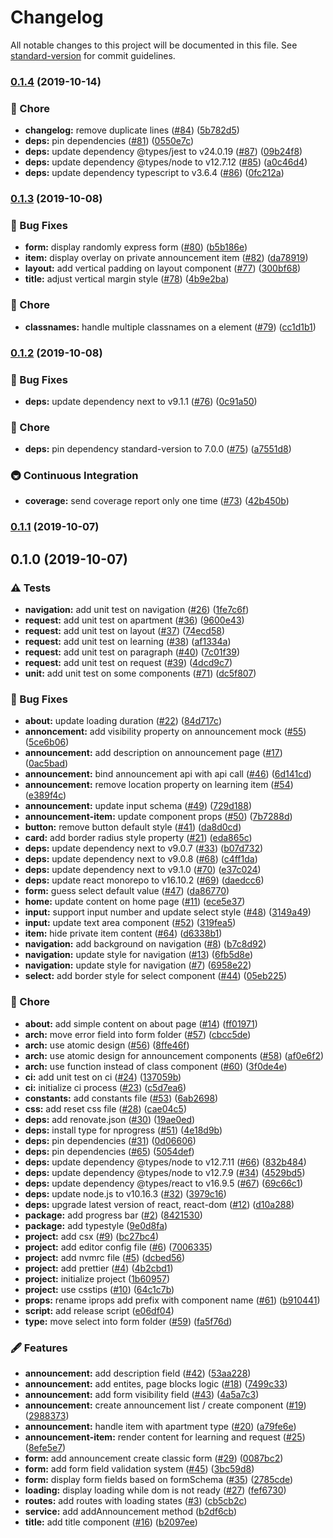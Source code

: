 # Changelog

All notable changes to this project will be documented in this file. See [standard-version](https://github.com/conventional-changelog/standard-version) for commit guidelines.

### [0.1.4](https://github.com/arnaud-zg/finder/compare/v0.1.3...v0.1.4) (2019-10-14)


### 🔧 Chore

* **changelog:** remove duplicate lines ([#84](https://github.com/arnaud-zg/finder/issues/84)) ([5b782d5](https://github.com/arnaud-zg/finder/commit/5b782d5))
* **deps:** pin dependencies ([#81](https://github.com/arnaud-zg/finder/issues/81)) ([0550e7c](https://github.com/arnaud-zg/finder/commit/0550e7c))
* **deps:** update dependency @types/jest to v24.0.19 ([#87](https://github.com/arnaud-zg/finder/issues/87)) ([09b24f8](https://github.com/arnaud-zg/finder/commit/09b24f8))
* **deps:** update dependency @types/node to v12.7.12 ([#85](https://github.com/arnaud-zg/finder/issues/85)) ([a0c46d4](https://github.com/arnaud-zg/finder/commit/a0c46d4))
* **deps:** update dependency typescript to v3.6.4 ([#86](https://github.com/arnaud-zg/finder/issues/86)) ([0fc212a](https://github.com/arnaud-zg/finder/commit/0fc212a))

### [0.1.3](https://github.com/arnaud-zg/finder/compare/v0.1.1...v0.1.3) (2019-10-08)


### 🐛 Bug Fixes

* **form:** display randomly express form ([#80](https://github.com/arnaud-zg/finder/issues/80)) ([b5b186e](https://github.com/arnaud-zg/finder/commit/b5b186e))
* **item:** display overlay on private announcement item ([#82](https://github.com/arnaud-zg/finder/issues/82)) ([da78919](https://github.com/arnaud-zg/finder/commit/da78919))
* **layout:** add vertical padding on layout component ([#77](https://github.com/arnaud-zg/finder/issues/77)) ([300bf68](https://github.com/arnaud-zg/finder/commit/300bf68))
* **title:** adjust vertical margin style ([#78](https://github.com/arnaud-zg/finder/issues/78)) ([4b9e2ba](https://github.com/arnaud-zg/finder/commit/4b9e2ba))


### 🔧 Chore

* **classnames:** handle multiple classnames on a element ([#79](https://github.com/arnaud-zg/finder/issues/79)) ([cc1d1b1](https://github.com/arnaud-zg/finder/commit/cc1d1b1))

### [0.1.2](https://github.com/arnaud-zg/finder/compare/v0.1.1...v0.1.2) (2019-10-08)


### 🐛 Bug Fixes

* **deps:** update dependency next to v9.1.1 ([#76](https://github.com/arnaud-zg/finder/issues/76)) ([0c91a50](https://github.com/arnaud-zg/finder/commit/0c91a50))


### 🔧 Chore

* **deps:** pin dependency standard-version to 7.0.0 ([#75](https://github.com/arnaud-zg/finder/issues/75)) ([a7551d8](https://github.com/arnaud-zg/finder/commit/a7551d8))


### 🚇 Continuous Integration

* **coverage:** send coverage report only one time ([#73](https://github.com/arnaud-zg/finder/issues/73)) ([42b450b](https://github.com/arnaud-zg/finder/commit/42b450b))

### [0.1.1](https://github.com/arnaud-zg/finder/compare/v0.1.0...v0.1.1) (2019-10-07)

## 0.1.0 (2019-10-07)


### ⚠️ Tests

* **navigation:** add unit test on navigation ([#26](https://github.com/arnaud-zg/finder/issues/26)) ([1fe7c6f](https://github.com/arnaud-zg/finder/commit/1fe7c6f))
* **request:** add unit test on apartment ([#36](https://github.com/arnaud-zg/finder/issues/36)) ([9600e43](https://github.com/arnaud-zg/finder/commit/9600e43))
* **request:** add unit test on layout ([#37](https://github.com/arnaud-zg/finder/issues/37)) ([74ecd58](https://github.com/arnaud-zg/finder/commit/74ecd58))
* **request:** add unit test on learning ([#38](https://github.com/arnaud-zg/finder/issues/38)) ([af1334a](https://github.com/arnaud-zg/finder/commit/af1334a))
* **request:** add unit test on paragraph ([#40](https://github.com/arnaud-zg/finder/issues/40)) ([7c01f39](https://github.com/arnaud-zg/finder/commit/7c01f39))
* **request:** add unit test on request ([#39](https://github.com/arnaud-zg/finder/issues/39)) ([4dcd9c7](https://github.com/arnaud-zg/finder/commit/4dcd9c7))
* **unit:** add unit test on some components ([#71](https://github.com/arnaud-zg/finder/issues/71)) ([dc5f807](https://github.com/arnaud-zg/finder/commit/dc5f807))


### 🐛 Bug Fixes

* **about:** update loading duration ([#22](https://github.com/arnaud-zg/finder/issues/22)) ([84d717c](https://github.com/arnaud-zg/finder/commit/84d717c))
* **annoncement:** add visibility property on announcement mock ([#55](https://github.com/arnaud-zg/finder/issues/55)) ([5ce6b06](https://github.com/arnaud-zg/finder/commit/5ce6b06))
* **announcement:** add description on announcement page ([#17](https://github.com/arnaud-zg/finder/issues/17)) ([0ac5bad](https://github.com/arnaud-zg/finder/commit/0ac5bad))
* **announcement:** bind announcement api with api call ([#46](https://github.com/arnaud-zg/finder/issues/46)) ([6d141cd](https://github.com/arnaud-zg/finder/commit/6d141cd))
* **announcement:** remove location property on learning item ([#54](https://github.com/arnaud-zg/finder/issues/54)) ([e389f4c](https://github.com/arnaud-zg/finder/commit/e389f4c))
* **announcement:** update input schema ([#49](https://github.com/arnaud-zg/finder/issues/49)) ([729d188](https://github.com/arnaud-zg/finder/commit/729d188))
* **announcement-item:** update component props ([#50](https://github.com/arnaud-zg/finder/issues/50)) ([7b7288d](https://github.com/arnaud-zg/finder/commit/7b7288d))
* **button:** remove button default style ([#41](https://github.com/arnaud-zg/finder/issues/41)) ([da8d0cd](https://github.com/arnaud-zg/finder/commit/da8d0cd))
* **card:** add border radius style property ([#21](https://github.com/arnaud-zg/finder/issues/21)) ([eda865c](https://github.com/arnaud-zg/finder/commit/eda865c))
* **deps:** update dependency next to v9.0.7 ([#33](https://github.com/arnaud-zg/finder/issues/33)) ([b07d732](https://github.com/arnaud-zg/finder/commit/b07d732))
* **deps:** update dependency next to v9.0.8 ([#68](https://github.com/arnaud-zg/finder/issues/68)) ([c4ff1da](https://github.com/arnaud-zg/finder/commit/c4ff1da))
* **deps:** update dependency next to v9.1.0 ([#70](https://github.com/arnaud-zg/finder/issues/70)) ([e37c024](https://github.com/arnaud-zg/finder/commit/e37c024))
* **deps:** update react monorepo to v16.10.2 ([#69](https://github.com/arnaud-zg/finder/issues/69)) ([daedcc6](https://github.com/arnaud-zg/finder/commit/daedcc6))
* **form:** guess select default value ([#47](https://github.com/arnaud-zg/finder/issues/47)) ([da86770](https://github.com/arnaud-zg/finder/commit/da86770))
* **home:** update content on home page ([#11](https://github.com/arnaud-zg/finder/issues/11)) ([ece5e37](https://github.com/arnaud-zg/finder/commit/ece5e37))
* **input:** support input number and update select style ([#48](https://github.com/arnaud-zg/finder/issues/48)) ([3149a49](https://github.com/arnaud-zg/finder/commit/3149a49))
* **input:** update text area component ([#52](https://github.com/arnaud-zg/finder/issues/52)) ([319fea5](https://github.com/arnaud-zg/finder/commit/319fea5))
* **item:** hide private item content ([#64](https://github.com/arnaud-zg/finder/issues/64)) ([d6338b1](https://github.com/arnaud-zg/finder/commit/d6338b1))
* **navigation:** add background on navigation ([#8](https://github.com/arnaud-zg/finder/issues/8)) ([b7c8d92](https://github.com/arnaud-zg/finder/commit/b7c8d92))
* **navigation:** update style for navigation ([#13](https://github.com/arnaud-zg/finder/issues/13)) ([6fb5d8e](https://github.com/arnaud-zg/finder/commit/6fb5d8e))
* **navigation:** update style for navigation ([#7](https://github.com/arnaud-zg/finder/issues/7)) ([6958e22](https://github.com/arnaud-zg/finder/commit/6958e22))
* **select:** add border style for select component ([#44](https://github.com/arnaud-zg/finder/issues/44)) ([05eb225](https://github.com/arnaud-zg/finder/commit/05eb225))


### 🔧 Chore

* **about:** add simple content on about page ([#14](https://github.com/arnaud-zg/finder/issues/14)) ([ff01971](https://github.com/arnaud-zg/finder/commit/ff01971))
* **arch:** move error field into form folder ([#57](https://github.com/arnaud-zg/finder/issues/57)) ([cbcc5de](https://github.com/arnaud-zg/finder/commit/cbcc5de))
* **arch:** use atomic design ([#56](https://github.com/arnaud-zg/finder/issues/56)) ([8ffe46f](https://github.com/arnaud-zg/finder/commit/8ffe46f))
* **arch:** use atomic design for announcement components ([#58](https://github.com/arnaud-zg/finder/issues/58)) ([af0e6f2](https://github.com/arnaud-zg/finder/commit/af0e6f2))
* **arch:** use function instead of class component ([#60](https://github.com/arnaud-zg/finder/issues/60)) ([3f0de4e](https://github.com/arnaud-zg/finder/commit/3f0de4e))
* **ci:** add unit test on ci ([#24](https://github.com/arnaud-zg/finder/issues/24)) ([137059b](https://github.com/arnaud-zg/finder/commit/137059b))
* **ci:** initialize ci process ([#23](https://github.com/arnaud-zg/finder/issues/23)) ([c5d7ea6](https://github.com/arnaud-zg/finder/commit/c5d7ea6))
* **constants:** add constants file ([#53](https://github.com/arnaud-zg/finder/issues/53)) ([6ab2698](https://github.com/arnaud-zg/finder/commit/6ab2698))
* **css:** add reset css file ([#28](https://github.com/arnaud-zg/finder/issues/28)) ([cae04c5](https://github.com/arnaud-zg/finder/commit/cae04c5))
* **deps:** add renovate.json ([#30](https://github.com/arnaud-zg/finder/issues/30)) ([19ae0ed](https://github.com/arnaud-zg/finder/commit/19ae0ed))
* **deps:** install type for nprogress ([#51](https://github.com/arnaud-zg/finder/issues/51)) ([4e18d9b](https://github.com/arnaud-zg/finder/commit/4e18d9b))
* **deps:** pin dependencies ([#31](https://github.com/arnaud-zg/finder/issues/31)) ([0d06606](https://github.com/arnaud-zg/finder/commit/0d06606))
* **deps:** pin dependencies ([#65](https://github.com/arnaud-zg/finder/issues/65)) ([5054def](https://github.com/arnaud-zg/finder/commit/5054def))
* **deps:** update dependency @types/node to v12.7.11 ([#66](https://github.com/arnaud-zg/finder/issues/66)) ([832b484](https://github.com/arnaud-zg/finder/commit/832b484))
* **deps:** update dependency @types/node to v12.7.9 ([#34](https://github.com/arnaud-zg/finder/issues/34)) ([4529bd5](https://github.com/arnaud-zg/finder/commit/4529bd5))
* **deps:** update dependency @types/react to v16.9.5 ([#67](https://github.com/arnaud-zg/finder/issues/67)) ([69c66c1](https://github.com/arnaud-zg/finder/commit/69c66c1))
* **deps:** update node.js to v10.16.3 ([#32](https://github.com/arnaud-zg/finder/issues/32)) ([3979c16](https://github.com/arnaud-zg/finder/commit/3979c16))
* **deps:** upgrade latest version of react, react-dom ([#12](https://github.com/arnaud-zg/finder/issues/12)) ([d10a288](https://github.com/arnaud-zg/finder/commit/d10a288))
* **package:** add progress bar ([#2](https://github.com/arnaud-zg/finder/issues/2)) ([8421530](https://github.com/arnaud-zg/finder/commit/8421530))
* **package:** add typestyle ([9e0d8fa](https://github.com/arnaud-zg/finder/commit/9e0d8fa))
* **project:** add csx ([#9](https://github.com/arnaud-zg/finder/issues/9)) ([bc27bc4](https://github.com/arnaud-zg/finder/commit/bc27bc4))
* **project:** add editor config file ([#6](https://github.com/arnaud-zg/finder/issues/6)) ([7006335](https://github.com/arnaud-zg/finder/commit/7006335))
* **project:** add nvmrc file ([#5](https://github.com/arnaud-zg/finder/issues/5)) ([dcbed56](https://github.com/arnaud-zg/finder/commit/dcbed56))
* **project:** add prettier ([#4](https://github.com/arnaud-zg/finder/issues/4)) ([4b2cbd1](https://github.com/arnaud-zg/finder/commit/4b2cbd1))
* **project:** initialize project ([1b60957](https://github.com/arnaud-zg/finder/commit/1b60957))
* **project:** use csstips ([#10](https://github.com/arnaud-zg/finder/issues/10)) ([64c1c7b](https://github.com/arnaud-zg/finder/commit/64c1c7b))
* **props:** rename iprops add prefix with component name ([#61](https://github.com/arnaud-zg/finder/issues/61)) ([b910441](https://github.com/arnaud-zg/finder/commit/b910441))
* **script:** add release script ([e06df04](https://github.com/arnaud-zg/finder/commit/e06df04))
* **type:** move select into form folder ([#59](https://github.com/arnaud-zg/finder/issues/59)) ([fa5f76d](https://github.com/arnaud-zg/finder/commit/fa5f76d))


### 🖋 Features

* **announcement:** add description field ([#42](https://github.com/arnaud-zg/finder/issues/42)) ([53aa228](https://github.com/arnaud-zg/finder/commit/53aa228))
* **announcement:** add entites, page blocks logic ([#18](https://github.com/arnaud-zg/finder/issues/18)) ([7499c33](https://github.com/arnaud-zg/finder/commit/7499c33))
* **announcement:** add form visibility field ([#43](https://github.com/arnaud-zg/finder/issues/43)) ([4a5a7c3](https://github.com/arnaud-zg/finder/commit/4a5a7c3))
* **announcement:** create announcement list / create component ([#19](https://github.com/arnaud-zg/finder/issues/19)) ([2988373](https://github.com/arnaud-zg/finder/commit/2988373))
* **announcement:** handle item with apartment type ([#20](https://github.com/arnaud-zg/finder/issues/20)) ([a79fe6e](https://github.com/arnaud-zg/finder/commit/a79fe6e))
* **announcement-item:** render content for learning and request ([#25](https://github.com/arnaud-zg/finder/issues/25)) ([8efe5e7](https://github.com/arnaud-zg/finder/commit/8efe5e7))
* **form:** add announcement create classic form ([#29](https://github.com/arnaud-zg/finder/issues/29)) ([0087bc2](https://github.com/arnaud-zg/finder/commit/0087bc2))
* **form:** add form field validation system ([#45](https://github.com/arnaud-zg/finder/issues/45)) ([3bc59d8](https://github.com/arnaud-zg/finder/commit/3bc59d8))
* **form:** display form fields based on formSchema ([#35](https://github.com/arnaud-zg/finder/issues/35)) ([2785cde](https://github.com/arnaud-zg/finder/commit/2785cde))
* **loading:** display loading while dom is not ready ([#27](https://github.com/arnaud-zg/finder/issues/27)) ([fef6730](https://github.com/arnaud-zg/finder/commit/fef6730))
* **routes:** add routes with loading states ([#3](https://github.com/arnaud-zg/finder/issues/3)) ([cb5cb2c](https://github.com/arnaud-zg/finder/commit/cb5cb2c))
* **service:** add addAnnouncement method ([b2df6cb](https://github.com/arnaud-zg/finder/commit/b2df6cb))
* **title:** add title component ([#16](https://github.com/arnaud-zg/finder/issues/16)) ([b2097ee](https://github.com/arnaud-zg/finder/commit/b2097ee))
